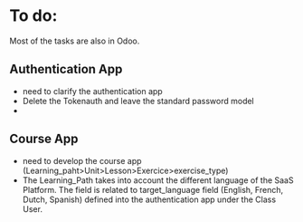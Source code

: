 # To do: 

Most of the tasks are also in Odoo.

## Authentication App
- need to clarify the authentication app
- Delete the Tokenauth and leave the standard password model
-

## Course App
- need to develop the course app (Learning_paht>Unit>Lesson>Exercice>exercise_type)
- The Learning_Path takes into account the different language of the SaaS Platform. The field is related to target_language field (English, French, Dutch, Spanish) defined into the authentication app under the Class User.
